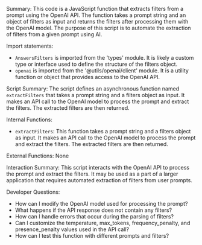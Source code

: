 Summary:
This code is a JavaScript function that extracts filters from a prompt using the OpenAI API. The function takes a prompt string and an object of filters as input and returns the filters after processing them with the OpenAI model. The purpose of this script is to automate the extraction of filters from a given prompt using AI.

Import statements:
- `AnswersFilters` is imported from the 'types' module. It is likely a custom type or interface used to define the structure of the filters object.
- `openai` is imported from the '@utils/openai/client' module. It is a utility function or object that provides access to the OpenAI API.

Script Summary:
The script defines an asynchronous function named `extractFilters` that takes a prompt string and a filters object as input. It makes an API call to the OpenAI model to process the prompt and extract the filters. The extracted filters are then returned.

Internal Functions:
- `extractFilters`: This function takes a prompt string and a filters object as input. It makes an API call to the OpenAI model to process the prompt and extract the filters. The extracted filters are then returned.

External Functions:
None

Interaction Summary:
This script interacts with the OpenAI API to process the prompt and extract the filters. It may be used as a part of a larger application that requires automated extraction of filters from user prompts.

Developer Questions:
- How can I modify the OpenAI model used for processing the prompt?
- What happens if the API response does not contain any filters?
- How can I handle errors that occur during the parsing of filters?
- Can I customize the temperature, max_tokens, frequency_penalty, and presence_penalty values used in the API call?
- How can I test this function with different prompts and filters?